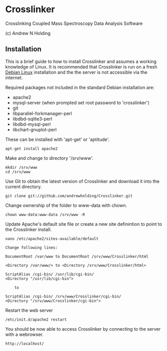 Crosslinker
===========

Crosslinking Coupled Mass Spectroscopy Data Analysis Software

(c) Andrew N Holding

Installation
------------

This is a brief guide to how to install Crosslinker and assumes a working knowledge of Linux. It is recommended that Crosslinker is run on a fresh [Debian Linux](http://debian.org) installation and the the server is not accessible via the internet. 

Required packages not included in the standard Debian installation are:

* apache2
* mysql-server (when prompted set root password to 'crosslinker')
* git
* libparallel-forkmanager-perl
* libdbd-sqlite3-perl
* libdbd-mysql-perl
* libchart-gnuplot-perl

These can be installed with 'apt-get' or 'aptitude'.

	apt-get install apache2 

Make and change to directory '/srv/www'. 

	mkdir /srv/www
	cd /srv/www

Use Git to obtain the latest version of Crosslinker and download it into the current directory. 

	git clone git://github.com/andrewholding/Crosslinker.git

Change ownership of the folder to www-data with chown.

	chown www-data:www-data /srv/www -R

Update Apache's default site file or create a new site definintion to point to the Crosslinker install.

	nano /etc/apache2/sites-available/default

	Change following lines:

	DocumentRoot /var/www to DocumentRoot /srv/www/Crosslinker/html

	<Directory /var/www/> to <Directory /srv/www/Crosslinker/html>

 	ScriptAlias /cgi-bin/ /usr/lib/cgi-bin/
 	<Directory "/usr/lib/cgi-bin">
 	
		to		

	ScriptAlias /cgi-bin/ /srv/www/Crosslinker/cgi-bin/
 	<Directory "/srv/www/Crosslinker/cgi-bin">

Restart the web server

	/etc/init.d/apache2 restart


You should be now able to access Crosslinker by connecting to the server with a webrowser.

	http://localhost/
